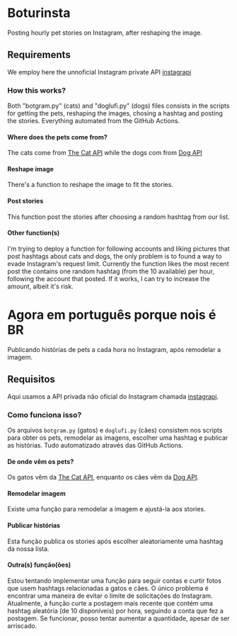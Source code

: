 # Boturinsta

Posting hourly pet stories on Instagram, after reshaping the image.

## Requirements
We employ here the unnoficial Instagram private API [instagrapi](https://subzeroid.github.io/instagrapi/)

### How this works?
Both "botgram.py" (cats) and "doglufi.py" (dogs) files consists in the scripts for getting the pets, reshaping the images, chosing a hashtag and posting the stories. Everything automated from the GitHub Actions.

#### Where does the pets come from?
The cats come from [The Cat API](https://thecatapi.com/) while the dogs com from [Dog API](https://dog.ceo/dog-api/)

#### Reshape image
There's a function to reshape the image to fit the stories.

#### Post stories
This function post the stories after choosing a random hashtag from our list.

#### Other function(s)
I'm trying to deploy a function for following accounts and liking pictures that post hashtags about cats and dogs, the only problem is to found a way to evade Instagram's request limit. Currently the function likes the most recent post the contains one random hashtag (from the 10 available) per hour, following the account that posted. If it works, I can try to increase the amount, albeit it's risk.

# Agora em português porque nois é BR

Publicando histórias de pets a cada hora no Instagram, após remodelar a imagem.

## Requisitos
Aqui usamos a API privada não oficial do Instagram chamada [instagrapi](https://subzeroid.github.io/instagrapi/).

### Como funciona isso?
Os arquivos `botgram.py` (gatos) e `doglufi.py` (cães) consistem nos scripts para obter os pets, remodelar as imagens, escolher uma hashtag e publicar as histórias. Tudo automatizado através das GitHub Actions.

#### De onde vêm os pets?
Os gatos vêm da [The Cat API](https://thecatapi.com/), enquanto os cães vêm da [Dog API](https://dog.ceo/dog-api/).

#### Remodelar imagem
Existe uma função para remodelar a imagem e ajustá-la aos stories.

#### Publicar histórias
Esta função publica os stories após escolher aleatoriamente uma hashtag da nossa lista.

#### Outra(s) função(ões)
Estou tentando implementar uma função para seguir contas e curtir fotos que usem hashtags relacionadas a gatos e cães. O único problema é encontrar uma maneira de evitar o limite de solicitações do Instagram. Atualmente, a função curte a postagem mais recente que contém uma hashtag aleatória (de 10 disponíveis) por hora, seguindo a conta que fez a postagem. Se funcionar, posso tentar aumentar a quantidade, apesar de ser arriscado.

